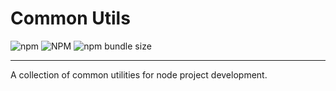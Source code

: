 # Common Utils
![npm](https://img.shields.io/npm/v/@degen/common-utils)
![NPM](https://img.shields.io/npm/l/@degen/common-utils)
![npm bundle size](https://img.shields.io/bundlephobia/min/@degen/common-utils)
<hr>

A collection of common utilities for node project development.
